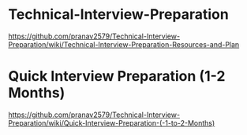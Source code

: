 # Technical-Interview-Preparation

https://github.com/pranav2579/Technical-Interview-Preparation/wiki/Technical-Interview-Preparation-Resources-and-Plan


# Quick Interview Preparation (1-2 Months)
https://github.com/pranav2579/Technical-Interview-Preparation/wiki/Quick-Interview-Preparation-(-1-to-2-Months)
